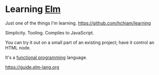 # Learning [Elm](https://elm-lang.org/)

Just one of the things I'm learning. https://github.com/hchiam/learning

Simplicity. Tooling. Compiles to JavaScript.

You can try it out on a small part of an existing project; have it control an HTML node.

It's a [functional programming](https://en.wiktionary.org/wiki/functional_programming) language.

https://guide.elm-lang.org
